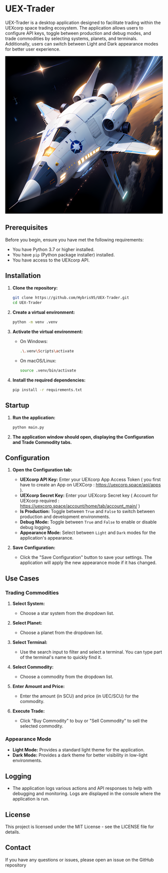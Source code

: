 # UEX-Trader

UEX-Trader is a desktop application designed to facilitate trading within the UEXcorp space trading ecosystem. The application allows users to configure API keys, toggle between production and debug modes, and trade commodities by selecting systems, planets, and terminals. Additionally, users can switch between Light and Dark appearance modes for better user experience.

![UEX-Trader Icon](resources/UEXTrader_icon.png)

## Prerequisites

Before you begin, ensure you have met the following requirements:

- You have Python 3.7 or higher installed.
- You have `pip` (Python package installer) installed.
- You have access to the UEXcorp API.

## Installation

1. **Clone the repository:**

   ```sh
   git clone https://github.com/Hybris95/UEX-Trader.git
   cd UEX-Trader
   ```

2. **Create a virtual environment:**

   ```sh
   python -m venv .venv
   ```

3. **Activate the virtual environment:**

   - On Windows:

     ```sh
     .\.venv\Scripts\activate
     ```

   - On macOS/Linux:

     ```sh
     source .venv/bin/activate
     ```

4. **Install the required dependencies:**

   ```sh
   pip install -r requirements.txt
   ```

## Startup

1. **Run the application:**

   ```sh
   python main.py
   ```

2. **The application window should open, displaying the Configuration and Trade Commodity tabs.**

## Configuration

1. **Open the Configuration tab:**

   - **UEXcorp API Key:** Enter your UEXcorp App Access Token ( you first have to create an App on UEXCorp : https://uexcorp.space/api/apps ).
   - **UEXcorp Secret Key:** Enter your UEXcorp Secret key ( Account for UEXcorp required : https://uexcorp.space/account/home/tab/account_main/ )
   - **Is Production:** Toggle between `True` and `False` to switch between production and development environments.
   - **Debug Mode:** Toggle between `True` and `False` to enable or disable debug logging.
   - **Appearance Mode:** Select between `Light` and `Dark` modes for the application's appearance.

2. **Save Configuration:**

   - Click the "Save Configuration" button to save your settings. The application will apply the new appearance mode if it has changed.

## Use Cases

### Trading Commodities

1. **Select System:**

   - Choose a star system from the dropdown list.

2. **Select Planet:**

   - Choose a planet from the dropdown list.

3. **Select Terminal:**

   - Use the search input to filter and select a terminal. You can type part of the terminal's name to quickly find it.

4. **Select Commodity:**

   - Choose a commodity from the dropdown list.

5. **Enter Amount and Price:**

   - Enter the amount (in SCU) and price (in UEC/SCU) for the commodity.

6. **Execute Trade:**

   - Click "Buy Commodity" to buy or "Sell Commodity" to sell the selected commodity.

### Appearance Mode

- **Light Mode:** Provides a standard light theme for the application.
- **Dark Mode:** Provides a dark theme for better visibility in low-light environments.

## Logging

- The application logs various actions and API responses to help with debugging and monitoring. Logs are displayed in the console where the application is run.

## License

This project is licensed under the MIT License - see the LICENSE file for details.

## Contact

If you have any questions or issues, please open an issue on the GitHub repository
